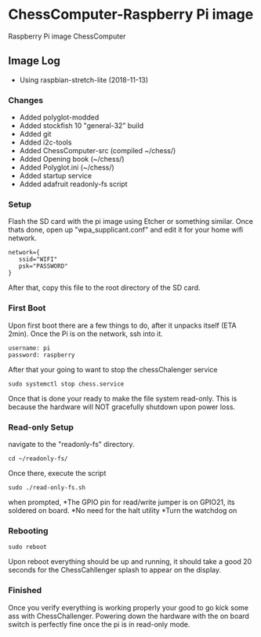 # ChessComputer-Raspberry Pi image
Raspberry Pi image ChessComputer

## Image Log
* Using raspbian-stretch-lite (2018-11-13)
### Changes
* Added polyglot-modded
* Added stockfish 10 "general-32" build
* Added git
* Added i2c-tools
* Added ChessComputer-src (compiled ~/chess/)
* Added Opening book (~/chess/)
* Added Polyglot.ini (~/chess/)
* Added startup service
* Added adafruit readonly-fs script

### Setup
Flash the SD card with the pi image using Etcher or something similar. Once thats done, open up "wpa_supplicant.conf" and edit it for your home wifi network.
```
network={
   ssid="WIFI"
   psk="PASSWORD"
}
```
After that, copy this file to the root directory of the SD card.

### First Boot
Upon first boot there are a few things to do, after it unpacks itself (ETA 2min). Once the Pi is on the network, ssh into it.
```
username: pi
password: raspberry
```
After that your going to want to stop the chessChalenger service
```
sudo systemctl stop chess.service
```
Once that is done your ready to make the file system read-only. This is because the hardware will NOT gracefully shutdown upon power loss.

### Read-only Setup
navigate to the "readonly-fs" directory.
```
cd ~/readonly-fs/
```
Once there, execute the script
```
sudo ./read-only-fs.sh
```
when prompted, 
*The GPIO pin for read/write jumper is on GPIO21, its soldered on board.
*No need for the halt utility
*Turn the watchdog on

### Rebooting
```
sudo reboot
```
Upon reboot everything should be up and running, it should take a good 20 seconds for the ChessCahllenger splash to appear on the display.

### Finished
Once you verify everything is working properly your good to go kick some ass with ChessChallenger. Powering down the hardware with the on board switch is perfectly fine once the pi is in read-only mode.
